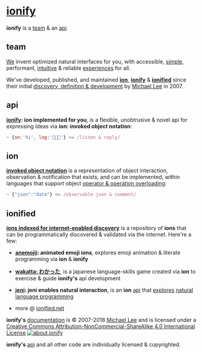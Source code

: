 # [ionify](http://ionify.net)

**ionify** is a [team](#team) & an [api](#api).

## team

[We](https://github.com/orgs/ionify/people)
invent optimized natural interfaces for you, with accessible,
[simple](https://cdn.rawgit.com/ionified/anemojii-ions.iskitz.net/public/),
performant,
[intuitive](https://github.com/ionified/jeni-ions.iskitz.net/blob/public/jeni.play.js)
& reliable
[experiences](http://ionified.net) for all.

We've developed, published, and maintained
[**ion**](#ion), [**ionify**](#api) & [**ionified**](http://ionified.net/)
since their initial
[discovery, definition & development](story.md)
by
[Michael Lee](https://github.com/iskitz)
in 2007.


## api

**[ionify](https://github.com/ionify/ionify):
ion implemented for you**, is a flexible, unobtrusive & novel api for expressing
ideas via **ion: invoked object notation**:

```javascript
~ {on:'hi', log:'👋🏾🤓'} <= /listen & reply/
```


## ion

[**invoked object notation**](./ions/ion.md)
is a representation of object interaction, observation & notification that
exists, and can be implemented, within languages that support object
[operator & operation overloading](https://en.wikipedia.org/wiki/Operator_overloading):

```javascript
~ {"json":"data"} <= /observable json & comment/
```


## ionified

[**ions indexed for internet-enabled discovery**](http://ionified.net/)
is a repository of **ions** that can be programmatically discovered & validated via the internet. Here're a few:

+ **[anemojii](https://cdn.rawgit.com/ionified/anemojii-ions.iskitz.net/public/): animated emoji ions**,
  explores emoji animation & literate programming via **ion** & **ionify**


+ **[wakatta: わかった](https://cdn.rawgit.com/ionified/wakatta-ions.iskitz.net/public/)**,
  is a japanese language-skills game created via **ion** to
  exercise & guide **ionify's** api development


+ **[jeni](https://github.com/ionified/jeni-ions.iskitz.net/blob/public/jeni.play.js):
  jeni enables natural interaction**, is an **ion**
  [api](https://github.com/ionified/jeni-ions.iskitz.net)
  that
  [explores](https://cdn.rawgit.com/ionified/jeni-ions.iskitz.net/public/)
  [natural language programming](https://en.wikipedia.org/wiki/Natural_language_programming)


+ more @ [ionified.net](http://ionified.net/)


**ionify's** [documentation](https://github.com/ionify/about) is &copy; 2007-2018 [Michael Lee](https://github.com/iskitz/) and is licensed under a
[Creative Commons Attribution-NonCommercial-ShareAlike 4.0 International License](http://creativecommons.org/licenses/by-nc-sa/4.0/) [![about.ionify](https://i.creativecommons.org/l/by-nc-sa/4.0/80x15.png "Creative Commons License")](http://creativecommons.org/licenses/by-nc-sa/4.0/)

**ionify's** [api](https://github.com/ionify/ionify)
and all other code are individually licensed & copyrighted.
